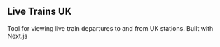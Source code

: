 ## Live Trains UK

Tool for viewing live train departures to and from UK stations.
Built with Next.js
